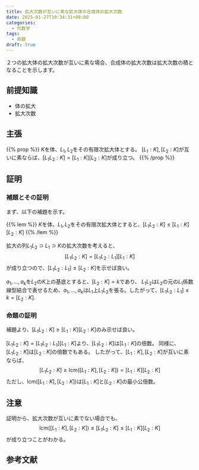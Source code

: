 ```yaml
---
title: 拡大次数が互いに素な拡大体の合成体の拡大次数
date: 2025-01-27T19:34:31+09:00
categories:
  - 代数学
tags:
  - 命題
draft: true
---
```


２つの拡大体の拡大次数が互いに素な場合、合成体の拡大次数は拡大次数の積となることを示します。

<!--more-->

## 前提知識

- 体の拡大
- 拡大次数

## 主張

{{% prop %}}
$K$を体、$L_1, L_2$をその有限次拡大体とする。
$[L_1:K], [L_2:K]$が互いに素ならば、$[L_1L_2:K] = [L_1:K][L_2:K]$が成り立つ。
{{% /prop %}}

## 証明

### 補題とその証明

まず、以下の補題を示す。

{{% lem %}}
$K$を体、$L_1, L_2$をその有限次拡大体とすると、$[L_1L_2:K] \le [L_1:K][L_2:K]$
{{% /lem %}}

拡大の列$L_1L_2 \supset L_1 \supset K$の拡大次数を考えると、
$$[L_1L_2:K] = [L_1L_2:L_1][L_1:K]$$
が成り立つので、$[L_1L_2:L_1] \le [L_2:K]$を示せば良い。

$a_1, ..., a_k$を$L_2$の$K$上の基底とすると、$[L_2:K] = k$であり、
$L_1L_2$は$L_2$の元の$L_1$係数線型結合で表せるため、$a_1, ..., a_k$は$L_1$上$L_1L_2$を張る。したがって、$[L_1L_2:L_1] \le k = [L_2:K].$

### 命題の証明

補題より、$[L_1L_2:K] \ge [L_1:K][L_2:K]$のみ示せば良い。

$[L_1L_2:K] = [L_1L_2:L_1][L_1:K]$より、$[L_1L_2:K]$は$[L_1:K]$の倍数。
同様に、$[L_1L_2:K]$は$[L_2:K]$の倍数でもある。
したがって、$[L_1:K], [L_2:K]$が互いに素ならば、
$$[L_1L_2:K] \ge \textrm{lcm}([L_1:K], [L_2:K]) = [L_1:K][L_2:K]$$
ただし、$\textrm{lcm}([L_1:K], [L_2:K])$は$[L_1:K]$と$[L_2:K]$の最小公倍数。

## 注意

証明から、拡大次数が互いに素でない場合でも、
$$\textrm{lcm}([L_1:K], [L_2:K]) \le [L_1L_2:K] \le [L_1:K][L_2:K]$$
が成り立つことがわかる。

## 参考文献
